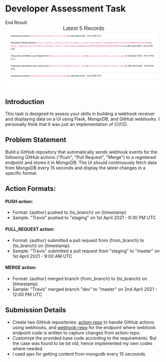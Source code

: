 # Developer Assessment Task

End Result
![Result of the task](result2.png)


## Introduction

This task is designed to assess your skills in building a webhook receiver and displaying data on a UI using Flask, MongoDB, and GitHub webhooks. I personally think that it was just an implementation of CI/CD.

## Problem Statement
Build a GitHub repository that automatically sends webhook events for the following GitHub actions ("Push", "Pull Request", "Merge") to a registered endpoint and stores it in MongoDB. The UI should continuously fetch data from MongoDB every 15 seconds and display the latest changes in a specific format.

## Action Formats:
#### PUSH action:
- Format: {author} pushed to {to_branch} on {timestamp}
- Sample: "Travis" pushed to "staging" on 1st April 2021 - 9:30 PM UTC
#### PULL_REQUEST action:
- Format: {author} submitted a pull request from {from_branch} to {to_branch} on {timestamp}
- Sample: "Travis" submitted a pull request from "staging" to "master" on 1st April 2021 - 9:00 AM UTC
#### MERGE action:
- Format: {author} merged branch {from_branch} to {to_branch} on {timestamp}
- Sample: "Travis" merged branch "dev" to "master" on 2nd April 2021 - 12:00 PM UTC

## Submission Details
- Create two GitHub repositories: [action-repo](https://github.com/shraysalvi/TechStax-action-repo) to handle GitHub actions using webhooks, and [webhook-repo](https://github.com/shraysalvi/TechStax-webhook-repo) for the endpoint where webhook endpoint code is written to capture changes from action-repo.
- Customize the provided base code according to the requirements. But the case was found to be bit old, hence implemented my own codes where needed.
- I used ajax for getting content from mongodb every 15 secounds.

